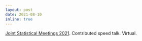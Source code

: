 ```yaml
---
layout: post
date: 2021-08-10
inline: true
---
```


[Joint Statistical Meetings 2021](https://ww2.amstat.org/meetings/jsm/2021/onlineprogram/ActivityDetails.cfm?SessionID=220701). Contributed speed talk. Virtual.